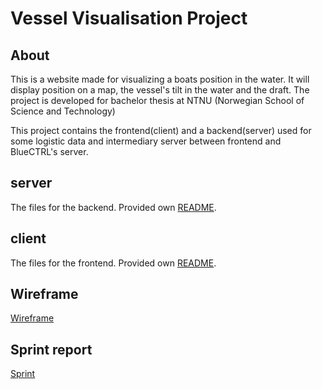# Vessel Visualisation Project

## About
This is a website made for visualizing a boats position in the water. It will display position on a map, the vessel's tilt in the water and the draft. The project is developed for bachelor thesis at NTNU (Norwegian School of Science and Technology)

This project contains the frontend(client) and a backend(server) used for some logistic data and intermediary server between frontend and BlueCTRL's server.

## server
The files for the backend. Provided own [README](server/README.md).

## client
The files for the frontend. Provided own [README](client/README.md).

## Wireframe
[Wireframe](https://www.figma.com/design/HFtIbjRfdpWu1S3gcxZoNE/Untitled?node-id=0%3A1&t=apCRqpQozYj8Y2Hn-1)

## Sprint report
[Sprint](https://trello.com/invite/b/DLFwwdBr/ATTI16ff57addaed87b0d0cd762264b8421a71F63AF4/sprint-report-group-7)